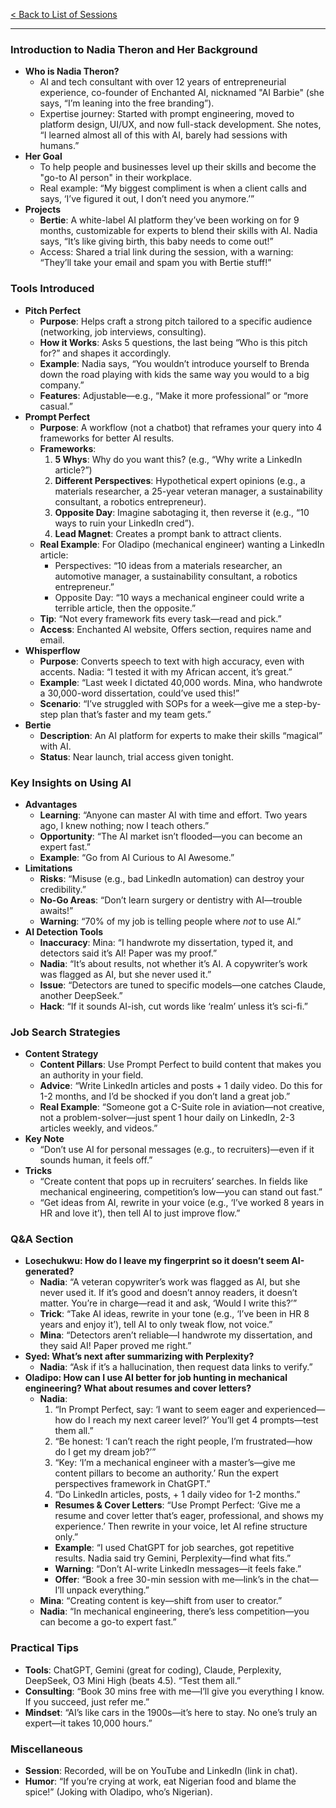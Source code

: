 [< Back to List of Sessions](../../../../../)

---

### Introduction to Nadia Theron and Her Background
- **Who is Nadia Theron?**  
  - AI and tech consultant with over 12 years of entrepreneurial experience, co-founder of Enchanted AI, nicknamed "AI Barbie" (she says, “I’m leaning into the free branding”).  
  - Expertise journey: Started with prompt engineering, moved to platform design, UI/UX, and now full-stack development. She notes, “I learned almost all of this with AI, barely had sessions with humans.”  
- **Her Goal**  
  - To help people and businesses level up their skills and become the "go-to AI person" in their workplace.  
  - Real example: “My biggest compliment is when a client calls and says, ‘I’ve figured it out, I don’t need you anymore.’”  
- **Projects**  
  - **Bertie**: A white-label AI platform they’ve been working on for 9 months, customizable for experts to blend their skills with AI. Nadia says, “It’s like giving birth, this baby needs to come out!”  
  - Access: Shared a trial link during the session, with a warning: “They’ll take your email and spam you with Bertie stuff!”  

### Tools Introduced
- **Pitch Perfect**  
  - **Purpose**: Helps craft a strong pitch tailored to a specific audience (networking, job interviews, consulting).  
  - **How it Works**: Asks 5 questions, the last being “Who is this pitch for?” and shapes it accordingly.  
  - **Example**: Nadia says, “You wouldn’t introduce yourself to Brenda down the road playing with kids the same way you would to a big company.”  
  - **Features**: Adjustable—e.g., “Make it more professional” or “more casual.”  
- **Prompt Perfect**  
  - **Purpose**: A workflow (not a chatbot) that reframes your query into 4 frameworks for better AI results.  
  - **Frameworks**:  
    1. **5 Whys**: Why do you want this? (e.g., “Why write a LinkedIn article?”)  
    2. **Different Perspectives**: Hypothetical expert opinions (e.g., a materials researcher, a 25-year veteran manager, a sustainability consultant, a robotics entrepreneur).  
    3. **Opposite Day**: Imagine sabotaging it, then reverse it (e.g., “10 ways to ruin your LinkedIn cred”).  
    4. **Lead Magnet**: Creates a prompt bank to attract clients.  
  - **Real Example**: For Oladipo (mechanical engineer) wanting a LinkedIn article:  
    - Perspectives: “10 ideas from a materials researcher, an automotive manager, a sustainability consultant, a robotics entrepreneur.”  
    - Opposite Day: “10 ways a mechanical engineer could write a terrible article, then the opposite.”  
  - **Tip**: “Not every framework fits every task—read and pick.”  
  - **Access**: Enchanted AI website, Offers section, requires name and email.  
- **Whisperflow**  
  - **Purpose**: Converts speech to text with high accuracy, even with accents. Nadia: “I tested it with my African accent, it’s great.”  
  - **Example**: “Last week I dictated 40,000 words. Mina, who handwrote a 30,000-word dissertation, could’ve used this!”  
  - **Scenario**: “I’ve struggled with SOPs for a week—give me a step-by-step plan that’s faster and my team gets.”  
- **Bertie**  
  - **Description**: An AI platform for experts to make their skills “magical” with AI.  
  - **Status**: Near launch, trial access given tonight.  

### Key Insights on Using AI
- **Advantages**  
  - **Learning**: “Anyone can master AI with time and effort. Two years ago, I knew nothing; now I teach others.”  
  - **Opportunity**: “The AI market isn’t flooded—you can become an expert fast.”  
  - **Example**: “Go from AI Curious to AI Awesome.”  
- **Limitations**  
  - **Risks**: “Misuse (e.g., bad LinkedIn automation) can destroy your credibility.”  
  - **No-Go Areas**: “Don’t learn surgery or dentistry with AI—trouble awaits!”  
  - **Warning**: “70% of my job is telling people where *not* to use AI.”  
- **AI Detection Tools**  
  - **Inaccuracy**: Mina: “I handwrote my dissertation, typed it, and detectors said it’s AI! Paper was my proof.”  
  - **Nadia**: “It’s about results, not whether it’s AI. A copywriter’s work was flagged as AI, but she never used it.”  
  - **Issue**: “Detectors are tuned to specific models—one catches Claude, another DeepSeek.”  
  - **Hack**: “If it sounds AI-ish, cut words like ‘realm’ unless it’s sci-fi.”  

### Job Search Strategies
- **Content Strategy**  
  - **Content Pillars**: Use Prompt Perfect to build content that makes you an authority in your field.  
  - **Advice**: “Write LinkedIn articles and posts + 1 daily video. Do this for 1-2 months, and I’d be shocked if you don’t land a great job.”  
  - **Real Example**: “Someone got a C-Suite role in aviation—not creative, not a problem-solver—just spent 1 hour daily on LinkedIn, 2-3 articles weekly, and videos.”  
- **Key Note**  
  - “Don’t use AI for personal messages (e.g., to recruiters)—even if it sounds human, it feels off.”  
- **Tricks**  
  - “Create content that pops up in recruiters’ searches. In fields like mechanical engineering, competition’s low—you can stand out fast.”  
  - “Get ideas from AI, rewrite in your voice (e.g., ‘I’ve worked 8 years in HR and love it’), then tell AI to just improve flow.”  

### Q&A Section
- **Losechukwu: How do I leave my fingerprint so it doesn’t seem AI-generated?**  
  - **Nadia**: “A veteran copywriter’s work was flagged as AI, but she never used it. If it’s good and doesn’t annoy readers, it doesn’t matter. You’re in charge—read it and ask, ‘Would I write this?’”  
  - **Trick**: “Take AI ideas, rewrite in your tone (e.g., ‘I’ve been in HR 8 years and enjoy it’), tell AI to only tweak flow, not voice.”  
  - **Mina**: “Detectors aren’t reliable—I handwrote my dissertation, and they said AI! Paper proved me right.”  
- **Syed: What’s next after summarizing with Perplexity?**  
  - **Nadia**: “Ask if it’s a hallucination, then request data links to verify.”  
- **Oladipo: How can I use AI better for job hunting in mechanical engineering? What about resumes and cover letters?**  
  - **Nadia**:  
    1. “In Prompt Perfect, say: ‘I want to seem eager and experienced—how do I reach my next career level?’ You’ll get 4 prompts—test them all.”  
    2. “Be honest: ‘I can’t reach the right people, I’m frustrated—how do I get my dream job?’”  
    3. “Key: ‘I’m a mechanical engineer with a master’s—give me content pillars to become an authority.’ Run the expert perspectives framework in ChatGPT.”  
    4. “Do LinkedIn articles, posts, + 1 daily video for 1-2 months.”  
    - **Resumes & Cover Letters**: “Use Prompt Perfect: ‘Give me a resume and cover letter that’s eager, professional, and shows my experience.’ Then rewrite in your voice, let AI refine structure only.”  
    - **Example**: “I used ChatGPT for job searches, got repetitive results. Nadia said try Gemini, Perplexity—find what fits.”  
    - **Warning**: “Don’t AI-write LinkedIn messages—it feels fake.”  
    - **Offer**: “Book a free 30-min session with me—link’s in the chat—I’ll unpack everything.”  
  - **Mina**: “Creating content is key—shift from user to creator.”  
  - **Nadia**: “In mechanical engineering, there’s less competition—you can become a go-to expert fast.”  

### Practical Tips
- **Tools**: ChatGPT, Gemini (great for coding), Claude, Perplexity, DeepSeek, O3 Mini High (beats 4.5). “Test them all.”  
- **Consulting**: “Book 30 mins free with me—I’ll give you everything I know. If you succeed, just refer me.”  
- **Mindset**: “AI’s like cars in the 1900s—it’s here to stay. No one’s truly an expert—it takes 10,000 hours.”  

### Miscellaneous
- **Session**: Recorded, will be on YouTube and LinkedIn (link in chat).  
- **Humor**: “If you’re crying at work, eat Nigerian food and blame the spice!” (Joking with Oladipo, who’s Nigerian).  
